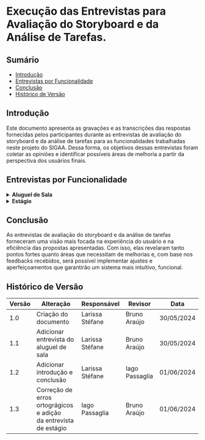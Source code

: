# Execução das Entrevistas para Avaliação do Storyboard e da Análise de Tarefas.

## Sumário

* [Introdução](#Introdução)
* [Entrevistas por Funcionalidade](#Entrevistas-por-Funcionalidade)
* [Conclusão](#Conclusão)
* [Histórico de Versão](#Histórico-de-Versão)

## Introdução

Este documento apresenta as gravações e as transcrições das respostas fornecidas pelos participantes durante as entrevistas de avaliação do storyboard e da análise de tarefas para as funcionalidades trabalhadas neste projeto do SIGAA. Dessa forma, os objetivos dessas entrevistas foram coletar as opiniões e identificar possíveis áreas de melhoria a partir da perspectiva dos usuários finais. 

## Entrevistas por Funcionalidade

<details>
  <summary size="20"><b> Aluguel de Sala </b></summary> 
  
### Funcionalidade: Aluguel de Sala
  
Uma das funcionalidades criadas é o aluguel de sala que tem o objetivo de facilitar o processo de aluguel para os estudantes.

Para visualizar o storyboard dessa funcionalidade clique em [Storyboard](https://interacao-humano-computador.github.io/2024.1-SIGAA/#/DesignAvaliaçãoDesenvolvimento/Nível1/Storyboard/Storyboards[s](url))

Para visualizar a análise de tarefas dessa funcionalidade clique em [Análise de Tarefas]()

Com base nisso, a avaliação do storyboard e da análise de tarefas para o aluguel de sala pode ser visualizado no vídeo 1:

**Vídeo 1:** Entrevista Avaliação sobre a funcionalidade Aluguel de sala.

<iframe width="700" height="600" src="https://www.youtube.com/embed/Ju3S8haCitM" title="AValiação do Storyboard e Análise de tarefas - Funcionalidade: Aluguel de sala." frameborder="0" allow="accelerometer; autoplay; clipboard-write; encrypted-media; gyroscope; picture-in-picture; web-share" referrerpolicy="strict-origin-when-cross-origin" allowfullscreen></iframe>

**Autora:** [Larissa Stéfane](https://github.com/SkywalkerSupreme)

Caso o vídeo acima não funcione, utilize o [link](https://www.youtube.com/watch?v=Ju3S8haCitM)

Termo de consentimento do participante João Pedro em [Termo João Pedro](DesignAvaliaçãoDesenvolvimento/Nível1/Entrevistas_Avaliacao/termos/joaoPedro.md)
### Perguntas Respondidas Durante a Entrevista

<details>
  <summary size="20"><b> Questionário de Pré-Avaliação </b></summary> 

**1. Dados Demográficos**:
-  **Nome completo**: João Pedro Santiago Garcia
-  **Idade**: 25 anos
-  **Gênero**: Masculino
-   **Curso ou área de Estudo/Trabalho**: Engenharia Aeroespacial no oitavo semestre.
  
**2. Com que frequência você usa computadores ou dispositivos móveis?**

- Diariamente.

**3.Qual o seu nível de familiaridade com o uso de software acadêmico, em geral?**

- Nível baixo.

**4.Como você classifica suas habilidades gerais com tecnologia?**

- Média

**5.Você costuma buscar ajuda ou tutoriais quando encontra dificuldades tecnológicas?**

- Sim.

**6.Qual é o seu principal objetivo ao usar sistemas acadêmicos?**

- No geral, facilitar a realização de alguns procedimentos.

  </details>

<details>
  <summary size="20"><b> Questionário sobre o Storyboard </b></summary> 

### Observações durante a leitura do storyboard:

  Gostou da ideia da funcionalidade, pois facilita a vida do usuário, pois ele não precisa se locomover para realizar o aluguel. Assim, consegue fazer tudo de modo remoto.

### Questionário de avaliação Storyboard

**1. O que você achou do storyboard apresentado? Houve algum elemento que se destacou positiva ou negativamente?**
- Ele gostou da ideia geral e da elaboração dela.
  
**2. O storyboard foi claro e fácil de entender? Quais partes, se houver, foram confusas ou difíceis de seguir?**
- Sim, achou bem claro e não teve nenhuma parte que achou confusa.
  
**3. Você acha que o storyboard reflete bem as necessidades e as expectativas dos usuários? Por quê?**
- Sim, porque, para os estudantes que moram longe, é bem mais prático fazer o aluguel de sala online e precisar só de deslocar uma vez, que é para o evento, do que ter que se deslocar duas vezes, a primeira para alugar a sala em certo dia e outra para ir, necessariamente, para o evento.

**4. Você acha que a solução apresentada no storyboard é relevante e eficaz para o problema mostrado? Por quê?**
- Sim, acredita que será bem funcional baseando-se no contexto do storyboard.

**5. De que maneira você acha que a solução apresentada no storyboard poderia impactar a vida dos usuários?**
- Facilita tanto para quem quer alugar a sala quanto para quem cuida desse processo, porque, por exemplo, se um conjunto de pessoas desejar alugar uma sala ao mesmo tempo, é formada uma fila que fica cansativa tanto para o servidor técnico que organiza as salas quanto para quem deseja alugar. Além disso, facilita o próprio processo de reserva de aluguel de salas.

</details>

<details>
  <summary size="20"><b> Questionário sobre a análise de tarefas </b></summary> 

### Observações durante avaliação da análise de tarefas: 

Em selecionar o horário, para deixar mais organizado, o usuário seleciona entre as opções, ou seja, não é o usuário que define o horário, mas o sistema que dá as opções. 

### Questionário de Avaliação Análise de tarefas

**1. A análise de tarefas foi fácil de seguir? Houve alguma etapa que você achou particularmente complicada ou mal explicada?**
- Ele achou a análise de tarefas bem tranquila e com um fluxo fácil de ser entendido.
  
**2. A sequência das tarefas fez sentido para você? Alguma etapa pareceu fora de ordem ou confusa?**
- Ele acredita que a sequência das tarefas fazem sentido e em uma ordem correta e esperada.

**3. Você acha que as tarefas analisadas são relevantes para o contexto do sistema acadêmico? Por quê?**
- Ele acredita que sim, pois envolve a parte burocrática essencial para um sistema acadêmico e ajuda na organização. 

**4. As tarefas apresentadas na análise foram consistentes entre si e com o resto do sistema? Alguma tarefa pareceu destoar do fluxo geral?**
- Ele falou que sim, pois o formato das tarefas para utilizar a funcionalidade segue a mesma dinâmica que os outros sistemas acadêmicos que ele utiliza.

**5. Você acha que as tarefas precisam ser mais fáceis de executar na prática? Quais tarefas poderiam ser simplificadas?**
- Ele acredita que o formulário pode ser simplificado, pois a pessoa que entra na sua conta, então, qualquer tarefa que ela realizar já vai ter os seus dados vinculados automaticamente. Então, pode ser que uma parte do formulário seja desnecessária.
- Por exemplo, o ideal seria só para colher informações sobre o motivo do aluguel.

**6. Quais são as principais dificuldades que os usuários enfrentam ao executar as tarefas propostas?**
- Para ele, a questão do horário e data deveriam ser simples, pois é algo que ele encontra dificuldades em outros sistemas.

**7. As tarefas são intuitivas e fáceis de entender?**
- Ele acredita que sim.

**8. Existem etapas desnecessárias ou confusas no fluxo das tarefas?**
- Para ele, a única parte que é parcialmente desnecessária é o formulário.

**9. Os objetivos dos usuários são alcançados de maneira eficiente?**
- Ele acredita que sim.

**10. Existem discrepâncias entre o que os usuários esperam e o que realmente ocorre durante a execução das tarefas?**
- Não, ele acredita que está bem coerente com o que é esperado.

</details>

<details>
  <summary size="20"><b> Questionário de avaliação conforme os objetivos </b></summary> 

**1. O quanto eles são motivados a explorar as novas funcionalidades?**
- Ele utilizaria o aluguel de salas para realizar reuniões e estudos em grupo.

**2. Quais são os pontos fortes e fracos do sistema, na opinião dos usuários**
- Ele não possui opinião sobre os pontos fortes e fracos além dos que comentou anteriormente.

**3. Quais objetivos dos usuários podem ser alcançados através do sistema? E quais não podem? Quais necessidades e desejos foram ou não atendidos?**
- Ele acredita que sim, no formato em que o storyboard e a análise de tarefas foram apresentados, é possível deduzir que os objetivos e necessidades dos usuários serão atendidos com eficiência.

**4. A tecnologia disponível pode oferecer maneiras mais interessantes ou eficientes de os usuários atingirem seus objetivos?**
- Ele não conseguiu dar uma resposta para isso, pois observou que para ter mais conclusões seria necessário observar essa funcionalidade de aluguel de sala funcionando no sistema. No entanto, a princípio, acredita que está ótimo.

 </details>

<details>
  <summary size="20"><b> Questionário de de pós-avaliação </b></summary> 

**1. Como você descreveria sua satisfação geral com a experiência de uso observada?**
- Ele gostou bastante de como foi apresentado e da dinâmica da entrevista.

**2. Quais aspectos você achou mais intuitivos e quais menos intuitivos?**
- Ele achou tudo bem intuitivo, mas recomenda focar mais no horário para deixá-lo mais intuitivo e menos propenso a erros.

**3. As funcionalidades e o fluxo de trabalho apresentados atenderam às suas expectativas iniciais? Por favor, explique sua resposta.**
- Sim, atendeu às expectativas dele.
   
  </details>

 </details>






<details>
  <summary size="20"><b> Estágio </b></summary> 
  
### Funcionalidade: Pré-cadastro de estágio

Para visualizar o storyboard dessa funcionalidade clique em [Storyboard](https://interacao-humano-computador.github.io/2024.1-SIGAA/#/DesignAvaliaçãoDesenvolvimento/Nível1/Storyboard/Storyboards)

Para visualizar a análise de tarefas dessa funcionalidade clique em [Análise de Tarefas](https://interacao-humano-computador.github.io/2024.1-SIGAA/#/Requisitos1/AnaliseTarefas/Estagio/estagioHierarquica)

Com base nisso, a avaliação do storyboard e da análise de tarefas para o pré-cadastro de estágios pode ser visualizado no vídeo 1:

**Vídeo 1:** Entrevista Avaliação sobre a funcionalidade Aluguel de sala.

<iframe width="700" height="600" src="https://www.youtube.com/watch?v=yuGTIJrQU8g" title="AValiação do Storyboard e Análise de tarefas - Funcionalidade: Pré-cadastro de estágioo." frameborder="0" allow="accelerometer; autoplay; clipboard-write; encrypted-media; gyroscope; picture-in-picture; web-share" referrerpolicy="strict-origin-when-cross-origin" allowfullscreen></iframe>

**Autor:** [Iago Passaglia](https://github.com/Paxxaglia)

Caso o vídeo acima não funcione, utilize o [link](https://www.youtube.com/watch?v=yuGTIJrQU8g)

### Perguntas Respondidas Durante a Entrevista

<details>
  <summary size="20"><b> Questionário de Pré-Avaliação </b></summary> 

**1. Dados Demográficos**:
-  **Nome completo**: Ana Caroline Porto
-  **Idade**: 20 anos
-  **Gênero**: Feminino
-   **Curso ou área de Estudo/Trabalho**: Nutrição, quinto semestre.
  
**2. Com que frequência você usa computadores ou dispositivos móveis?**

- Diariamente.

**3.Qual o seu nível de familiaridade com o uso de software acadêmico, em geral?**

- Nível médio.

**4.Como você classifica suas habilidades gerais com tecnologia?**

- Boa/Alta

**5.Você costuma buscar ajuda ou tutoriais quando encontra dificuldades tecnológicas?**

- Sim.

**6.Qual é o seu principal objetivo ao usar sistemas acadêmicos?**

- Resolver assuntos relacionados a faculdade com mais praticidade.

  </details>

<details>
  <summary size="20"><b> Questionário sobre o Storyboard </b></summary> 

### Questionário de avaliação Storyboard

**1. O que você achou do storyboard apresentado? Houve algum elemento que se destacou positiva ou negativamente?**
- Gostou do storyboard mas adicionaria o processo de como ela chegou no site do sigaa para preencher o formulário 
  
**2. O storyboard foi claro e fácil de entender? Quais partes, se houver, foram confusas ou difíceis de seguir?**
- Sim, achou claro no geral, apenas a parte de como ela chegou no processo foi confusa.
  
**3. Você acha que o storyboard reflete bem as necessidades e as expectativas dos usuários? Por quê?**
- Segundo a estudante, as necessidades foram refletidas. Já as expectativas não, pois o estudante espera conseguir resolver todas as etapas do processo de forma online, o que não é o caso.

**4. Você acha que a solução apresentada no storyboard é relevante e eficaz para o problema mostrado? Por quê?**
- Sim.

**5. De que maneira você acha que a solução apresentada no storyboard poderia impactar a vida dos usuários?**
- Acredita que a solução impacta na vida do usuário pois traz mais praticidade para o dia a dia e para resolver problemas de forma online.

</details>

<details>
  <summary size="20"><b> Questionário sobre a análise de tarefas </b></summary> 

### Questionário de Avaliação Análise de tarefas

**1. A análise de tarefas foi fácil de seguir? Houve alguma etapa que você achou particularmente complicada ou mal explicada?**
- Ela acha que sim e que as etapas estão bem estabelecidas.
  
**2. A sequência das tarefas fez sentido para você? Alguma etapa pareceu fora de ordem ou confusa?**
- Ele acredita que a sequência das tarefas fazem sentido e em uma ordem correta e esperada.

**3. Você acha que as tarefas analisadas são relevantes para o contexto do sistema acadêmico? Por quê?**
- Acredita que esteja bem organizada e não me pareceu confusa em nenhuma das etapas

**4. As tarefas apresentadas na análise foram consistentes entre si e com o resto do sistema? Alguma tarefa pareceu destoar do fluxo geral?**
- Sim, foram consistentes. As tarefas parecem de acordo com o fluxo geral.

**5. Você acha que as tarefas precisam ser mais fáceis de executar na prática? Quais tarefas poderiam ser simplificadas?**
- A usuária alega que todo o processo poderia ser online, e não apenas parte dele, como é mostrado.

**6. Quais são as principais dificuldades que os usuários enfrentam ao executar as tarefas propostas?**
- Ana Caroline ressaltou que a falta de instruções ou tutoriais pode ser uma dificuldade que os usuários podem enfrentar eventualmente.

**7. As tarefas são intuitivas e fáceis de entender?**
- Sim.

**8. Existem etapas desnecessárias ou confusas no fluxo das tarefas?**
- Acredita que todas as etapas são necessárias para o processo.

**9. Os objetivos dos usuários são alcançados de maneira eficiente?**
- Ela acredita que sim.

**10. Existem discrepâncias entre o que os usuários esperam e o que realmente ocorre durante a execução das tarefas?**
- Acredita que não, mas enfatiza que a parte do convênio dentro do sistema deve ter informações sobre o que se trata. Ja que nem todos os usuários podem entender com facilidade.


</details>

<details>
  <summary size="20"><b> Questionário de avaliação conforme os objetivos </b></summary> 

**1. Quais são os pontos fortes e fracos do sistema, na opinião dos usuários**
- Pontos fortes: o aluno pode resolver a maior parte das pêndencia online.
- Pontos fracos: Algumas partes do processo devem ser feitas fora do sistema.

**2. Quais objetivos dos usuários podem ser alcançados através do sistema? E quais não podem? Quais necessidades e desejos foram ou não atendidos?**
- Conforme foram apresentados, a usuária concordou que o unico objetivo que não pode ser alcançado na tarefa é a questão de integrar todos os processos do estágio no sistema.

**3. A tecnologia disponível pode oferecer maneiras mais interessantes ou eficientes de os usuários atingirem seus objetivos?**
- sim, integrando o formulário de termo de compromisso com a empresa contratante.

 </details>

<details>
  <summary size="20"><b> Questionário de de pós-avaliação </b></summary> 

**1. Como você descreveria sua satisfação geral com a experiência de uso observada?**
- Satisfeita.

**2. Quais aspectos você achou mais intuitivos e quais menos intuitivos?**
- A parte de selecionar o convnio fora do formulário é a menos intuitiva e a parte mais instuitiva é poder efetuar o processo de forma online.
  
**3. As funcionalidades e o fluxo de trabalho apresentados atenderam às suas expectativas iniciais? Por favor, explique sua resposta.**
- Acredita que sim.
   
  </details>

 </details>


## Conclusão

As entrevistas de avaliação do storyboard e da análise de tarefas forneceram uma visão mais focada na experiência do usuário e na eficiência das propostas apresentadas. Com isso, elas revelaram tanto pontos fortes quanto áreas que necessitam de melhorias e, com base nos feedbacks recebidos, será possível implementar ajustes e aperfeiçoamentos que garantirão um sistema mais intuitivo, funcional.


## Histórico de Versão
| Versão | Alteração | Responsável | Revisor | Data |
| - | - | - | - | - |
| 1.0 | Criação do documento | Larissa Stéfane | Bruno Araújo | 30/05/2024 |
| 1.1 | Adicionar entrevista do aluguel de sala | Larissa Stéfane | Bruno Araújo | 30/05/2024 |
| 1.2 | Adicionar introdução e conclusão | Larissa Stéfane | Iago Passaglia | 01/06/2024 |
| 1.3 | Correção de erros ortográgicos e adição <br> da entrevista de estágio| Iago Passaglia  | Bruno Araújo | 01/06/2024 |





  
